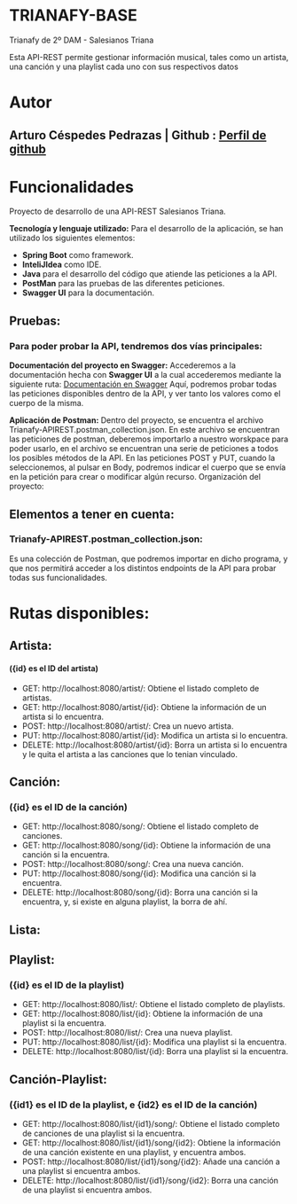 # TRIANAFY-BASE
Trianafy de 2º DAM - Salesianos Triana

Esta API-REST permite gestionar información musical, tales como un artista, una canción y una playlist cada uno con sus respectivos datos

# Autor
  ## Arturo Céspedes Pedrazas  | Github : [Perfil de github](https://github.com/ArturoCes)
# Funcionalidades
Proyecto de desarrollo de una API-REST Salesianos Triana.

**Tecnología y lenguaje utilizado:**
Para el desarrollo de la aplicación, se han utilizado los siguientes elementos:

- **Spring Boot** como framework.
- **InteliJIdea** como IDE.
- **Java** para el desarrollo del código que atiende las peticiones a la API.
- **PostMan** para las pruebas de las diferentes peticiones.
- **Swagger UI** para la documentación.

## Pruebas:
### Para poder probar la API, tendremos dos vías principales:

**Documentación del proyecto en Swagger:** Accederemos a la documentación hecha con **Swagger UI** a la cual accederemos mediante la siguiente ruta:
[Documentación en Swagger](http://localhost:8080/swagger-ui.html) Aquí, podremos probar todas las peticiones disponibles dentro de la API, y ver tanto los valores como el cuerpo de la misma.

**Aplicación de Postman:** Dentro del proyecto, se encuentra el archivo Trianafy-APIREST.postman_collection.json. En este archivo se encuentran las peticiones de postman, deberemos importarlo a nuestro worskpace para poder usarlo, en el archivo se encuentran una serie de peticiones a todos los posibles métodos de la API. En las peticiones POST y PUT, cuando la seleccionemos, al pulsar en Body, podremos indicar el cuerpo que se envía en la petición para crear o modificar algún recurso.
Organización del proyecto:

## Elementos a tener en cuenta:

### Trianafy-APIREST.postman_collection.json:
Es una colección de Postman, que podremos importar en dicho programa, y que nos permitirá acceder a los distintos endpoints de la API para probar todas sus funcionalidades.
# Rutas disponibles:
## Artista: 
#### ({id} es el ID del artista)
- GET: http://localhost:8080/artist/: Obtiene el listado completo de artistas.
- GET: http://localhost:8080/artist/{id}: Obtiene la información de un artista si lo encuentra.
- POST: http://localhost:8080/artist/: Crea un nuevo artista.
- PUT: http://localhost:8080/artist/{id}: Modifica un artista si lo encuentra.
- DELETE: http://localhost:8080/artist/{id}: Borra un artista si lo encuentra y le quita el artista a las canciones que lo tenian vinculado.
## Canción: 
### ({id} es el ID de la canción)
- GET: http://localhost:8080/song/: Obtiene el listado completo de canciones.
- GET: http://localhost:8080/song/{id}: Obtiene la información de una canción si la encuentra.
- POST: http://localhost:8080/song/: Crea una nueva canción.
- PUT: http://localhost:8080/song/{id}: Modifica una canción si la encuentra.
- DELETE: http://localhost:8080/song/{id}: Borra una canción si la encuentra, y, si existe en alguna playlist, la borra de ahí.
## Lista:
## Playlist:
### ({id} es el ID de la playlist)
- GET: http://localhost:8080/list/: Obtiene el listado completo de playlists.
- GET: http://localhost:8080/list/{id}: Obtiene la información de una playlist si la encuentra.
- POST: http://localhost:8080/list/: Crea una nueva playlist.
- PUT: http://localhost:8080/list/{id}: Modifica una playlist si la encuentra.
- DELETE: http://localhost:8080/list/{id}: Borra una playlist si la encuentra.
## Canción-Playlist:
### ({id1} es el ID de la playlist, e {id2} es el ID de la canción)
- GET: http://localhost:8080/list/{id1}/song/: Obtiene el listado completo de canciones de una playlist si la encuentra.
- GET: http://localhost:8080/list/{id1}/song/{id2}: Obtiene la información de una canción existente en una playlist, y encuentra ambos.
- POST: http://localhost:8080/list/{id1}/song/{id2}: Añade una canción a una playlist si encuentra ambos.
- DELETE: http://localhost:8080/list/{id1}/song/{id2}: Borra una canción de una playlist si encuentra ambos.
